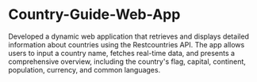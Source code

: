 # Country-Guide-Web-App
Developed a dynamic web application that retrieves and displays detailed information about countries using the Restcountries API. The app allows users to input a country name, fetches real-time data, and presents a comprehensive overview, including the country's flag, capital, continent, population, currency, and common languages.
